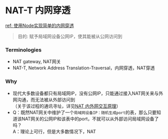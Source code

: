 # NAT-T 内网穿透
[ref: 使用Node实现简单的内网穿透](https://juejin.im/post/5deef82de51d455815099880)  
> 目的: 赋予局域网设备公网IP，使其能被从公网访问到   

### Terminologies  
- NAT gateway, NAT网关  
- NAT-T, Network Address Translation-Traversal，内网穿透，NAT穿透  

### Why  
- 现代大多数设备都只有局域网IP，没有公网IP，只能通过接入NAT网关来与外网沟通，而无法被从外部访问到  
  （关于该过程的通讯寻址，详见[NAT 内外网交互原理](https://github.com/BoyanHou/Boyan-Hou-Software-Engineering-Notebook/blob/master/NAT/NAT%20%E5%86%85%E5%A4%96%E7%BD%91%E4%BA%A4%E4%BA%92%E5%8E%9F%E7%90%86.md)）
- Q：既然NAT网关中维护了一个`局域网设备IP：随机生成port`的表，那么只要知道该NAT网关的公网IP和该表中的port，不就可以从外部访问局域网设备了吗？  
  A：理论上可行，但是大多数情况下，NAT
